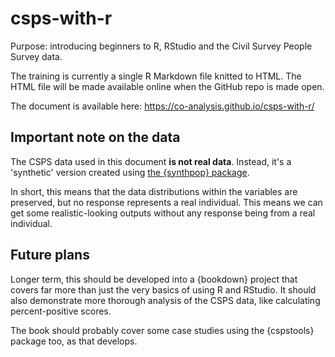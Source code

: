 # csps-with-r

Purpose: introducing beginners to R, RStudio and the Civil Survey People Survey data.

The training is currently a single R Markdown file knitted to HTML. The HTML file will be made available online when the GitHub repo is made open.

The document is available here: https://co-analysis.github.io/csps-with-r/

## Important note on the data

The CSPS data used in this document **is not real data**. Instead, it's a 'synthetic' version created using [the {synthpop} package](https://cran.r-project.org/web/packages/synthpop/vignettes/synthpop.pdf).

In short, this means that the data distributions within the variables are preserved, but no response represents a real individual. This means we can get some realistic-looking outputs without any response being from a real individual.

## Future plans

Longer term, this should be developed into a {bookdown} project that covers far more than just the very basics of using R and RStudio. It should also demonstrate more thorough analysis of the CSPS data, like calculating percent-positive scores. 

The book should probably cover some case studies using the {cspstools} package too, as that develops.
